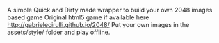 A simple Quick and Dirty made wrapper to build your own 2048 images based game
Original html5 game if available here http://gabrielecirulli.github.io/2048/ 
Put your own images in the assets/style/ folder and play offline.
